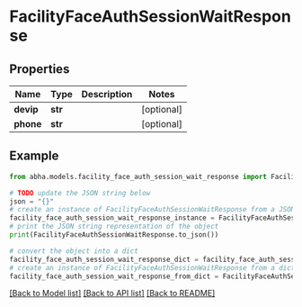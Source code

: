 # FacilityFaceAuthSessionWaitResponse


## Properties

Name | Type | Description | Notes
------------ | ------------- | ------------- | -------------
**devip** | **str** |  | [optional] 
**phone** | **str** |  | [optional] 

## Example

```python
from abha.models.facility_face_auth_session_wait_response import FacilityFaceAuthSessionWaitResponse

# TODO update the JSON string below
json = "{}"
# create an instance of FacilityFaceAuthSessionWaitResponse from a JSON string
facility_face_auth_session_wait_response_instance = FacilityFaceAuthSessionWaitResponse.from_json(json)
# print the JSON string representation of the object
print(FacilityFaceAuthSessionWaitResponse.to_json())

# convert the object into a dict
facility_face_auth_session_wait_response_dict = facility_face_auth_session_wait_response_instance.to_dict()
# create an instance of FacilityFaceAuthSessionWaitResponse from a dict
facility_face_auth_session_wait_response_from_dict = FacilityFaceAuthSessionWaitResponse.from_dict(facility_face_auth_session_wait_response_dict)
```
[[Back to Model list]](../README.md#documentation-for-models) [[Back to API list]](../README.md#documentation-for-api-endpoints) [[Back to README]](../README.md)


